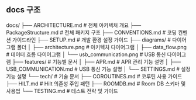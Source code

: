 ## docs 구조
docs/
├── ARCHITECTURE.md            # 전체 아키텍처 개요
├── PackageStructure.md        # 전체 패키지 구조
├── CONVENTIONS.md             # 코딩 컨벤션 가이드라인
├── SETUP.md                   # 개발 환경 설정 가이드
├── diagrams/                  # 다이어그램 폴더
│   ├── architecture.png       # 아키텍처 다이어그램
│   ├── data_flow.png          # 데이터 흐름 다이어그램
│   └── usb_communication.png  # USB 통신 다이어그램
├── features/                  # 기능별 문서
│   ├── APR.md                 # APR 관리 기능 설명
│   ├── USB_COMMUNICATION.md   # USB 통신 기능 설명
│   └── SETTINGS.md            # 설정 기능 설명
└── tech/                      # 기술 문서
├── COROUTINES.md          # 코루틴 사용 가이드
├── HILT.md                # Hilt 의존성 주입 패턴
├── ROOMDB.md              # Room DB 스키마 및 사용법
└── TESTING.md             # 테스트 전략 및 가이드